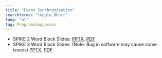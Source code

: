 ```yaml
---
title: "Event Synchronization"
searchterms: "toggle 8Unit"
lang: "nl"
tag: ProgrammingLesson
---
```

 <ul>
 <li class="ng-binding">SPIKE 2 Word Block Slides:
 <a href="ProgrammingLessons/EventsSync.pptx">PPTX</a>,
 <a href="ProgrammingLessons/EventsSync.pdf">PDF</a>
 </li>

 <li class="ng-binding">SPIKE 3 Word Block Slides: (Note: Bug in software may cause some issues)
 <a href="ProgrammingLessons/SP3EventsSync.pptx">PPTX</a>,
 <a href="ProgrammingLessons/SP3EventsSync.pdf">PDF</a>
 </li>

 </ul>
